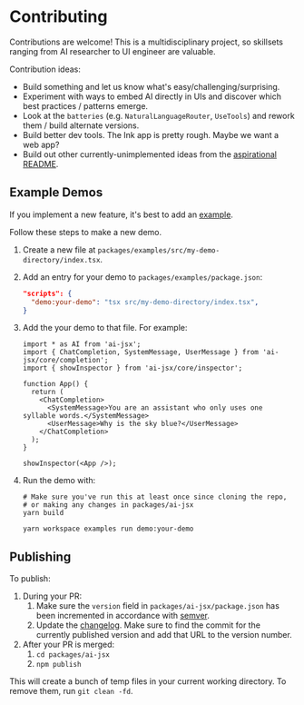 # Contributing

Contributions are welcome! This is a multidisciplinary project, so skillsets ranging from AI researcher to UI engineer are valuable.

Contribution ideas:

- Build something and let us know what's easy/challenging/surprising.
- Experiment with ways to embed AI directly in UIs and discover which best practices / patterns emerge.
- Look at the `batteries` (e.g. `NaturalLanguageRouter`, `UseTools`) and rework them / build alternate versions.
- Build better dev tools. The Ink app is pretty rough. Maybe we want a web app?
- Build out other currently-unimplemented ideas from the [aspirational README](https://github.com/fixie-ai/ai-jsx/blob/main/docs/internal/aspirational-readme.md).

## Example Demos

If you implement a new feature, it's best to add an [example](https://github.com/fixie-ai/ai-jsx/tree/main/packages/examples/src).

Follow these steps to make a new demo.

1. Create a new file at `packages/examples/src/my-demo-directory/index.tsx`.
1. Add an entry for your demo to `packages/examples/package.json`:

   ```json
   "scripts": {
     "demo:your-demo": "tsx src/my-demo-directory/index.tsx",
   }

   ```

1. Add the your demo to that file. For example:

   ```tsx
   import * as AI from 'ai-jsx';
   import { ChatCompletion, SystemMessage, UserMessage } from 'ai-jsx/core/completion';
   import { showInspector } from 'ai-jsx/core/inspector';

   function App() {
     return (
       <ChatCompletion>
         <SystemMessage>You are an assistant who only uses one syllable words.</SystemMessage>
         <UserMessage>Why is the sky blue?</UserMessage>
       </ChatCompletion>
     );
   }

   showInspector(<App />);
   ```

1. Run the demo with:

   ```
   # Make sure you've run this at least once since cloning the repo,
   # or making any changes in packages/ai-jsx
   yarn build

   yarn workspace examples run demo:your-demo
   ```

## Publishing

To publish:

1. During your PR:
   1. Make sure the `version` field in `packages/ai-jsx/package.json` has been incremented in accordance with [semver](https://semver.org/).
   1. Update the [changelog](../changelog.md). Make sure to find the commit for the currently published version and add that URL to the version number.
1. After your PR is merged:
   1. `cd packages/ai-jsx`
   1. `npm publish`

This will create a bunch of temp files in your current working directory. To remove them, run `git clean -fd`.

